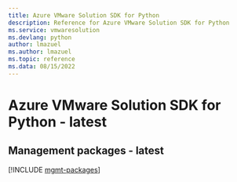 ```yaml
---
title: Azure VMware Solution SDK for Python
description: Reference for Azure VMware Solution SDK for Python
ms.service: vmwaresolution
ms.devlang: python
author: lmazuel
ms.author: lmazuel
ms.topic: reference
ms.data: 08/15/2022
---
```

# Azure VMware Solution SDK for Python - latest

## Management packages - latest
[!INCLUDE [mgmt-packages](vmware-solution-mgmt-index.md)]